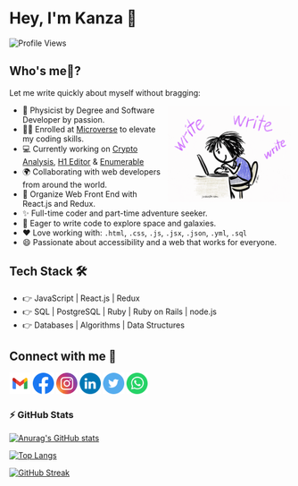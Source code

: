 # Hey, I'm Kanza 👋

![Profile Views](https://komarev.com/ghpvc/?username=KanzaTahreem&color=brightgreen&style=plastic)

## Who's me🤔?

Let me write quickly about myself without bragging:

<img align='right' width='220' src='./images/giphy.gif' alt='Writer Image'>

- 🥇 Physicist by Degree and Software Developer by passion.
- 👩‍🎓 Enrolled at [Microverse](https://github.com/microverseinc) to elevate my coding skills.
- 💻 Currently working on [Crypto Analysis](https://github.com/KanzaTahreem/Crypto-Analysis), [H1 Editor](https://github.com/KanzaTahreem/H1-Editor) & [Enumerable](https://github.com/KanzaTahreem/Enumerable)
- 🌍 Collaborating with web developers from around the world.
- 🔮 Organize Web Front End with React.js and Redux.
- ✨ Full-time coder and part-time adventure seeker.
- 🚀 Eager to write code to explore space and galaxies.
- ❤ Love working with: `.html`, `.css`, `.js`, `.jsx`, `.json`, `.yml`, `.sql`
- 😄 Passionate about accessibility and a web that works for everyone.

## Tech Stack 🛠

- 👉 JavaScript | React.js | Redux 
- 👉 SQL | PostgreSQL | Ruby | Ruby on Rails | node.js
- 👉 Databases | Algorithms | Data Structures

## Connect with me 🤝

<a href="mailto:tehreemmsk411@gmail.ocm"><img src='./images/gmail.svg' width='38px'></a>
<a href='https://www.facebook.com/kanza.tehreem.79'><img src='./images/Facebook.svg' width='38px'/></a>
<a href='https://www.instagram.com/k.tehr_____eem/' ><img src='./images/Instagram.svg' width='38px'/></a>
<a href='https://www.linkedin.com/in/kanza-tahreem/'><img src='./images/LinkedIN.svg' width='38px'/></a>
<a href='https://twitter.com/kanza_tahreem'><img src='./images/Twitter.svg' width='38px'/></a>
<a href='https://api.whatsapp.com/send?phone=923455636523'><img src='./images/WhatsApp.svg' width='38px'/></a>

### ⚡ GitHub Stats

[![Anurag's GitHub stats](https://github-readme-stats.vercel.app/api?username=KanzaTahreem&hide_rank=false&show_icons=true&include_all_commits=true&count_private=true&title_color=FF6347&text_color=7D5EA9&icon_color=FF6347&border_color=7D5EA9&border_radius=10)](https://github.com/KanzaTahreem)

[![Top Langs](https://github-readme-stats.vercel.app/api/top-langs/?username=KanzaTahreem&langs_count=10&layout=compact&title_color=FF6347&text_color=7D5EA9&custom_title=Most%20Used%20Languages&border_color=7D5EA9&border_radius=10)](https://github.com/KanzaTahreem)

[![GitHub Streak](https://github-readme-streak-stats.herokuapp.com?user=KanzaTahreem&theme=github-light&border_radius=10&ring=FF6347&fire=FF6347&currStreakNum=7D5EA9&border=7D5EA9&sideLabels=000000&sideNums=7D5EA9&currStreakLabel=000000&dates=FF6347&stroke=7D5EA94F)](https://github.com/KanzaTahreem)
